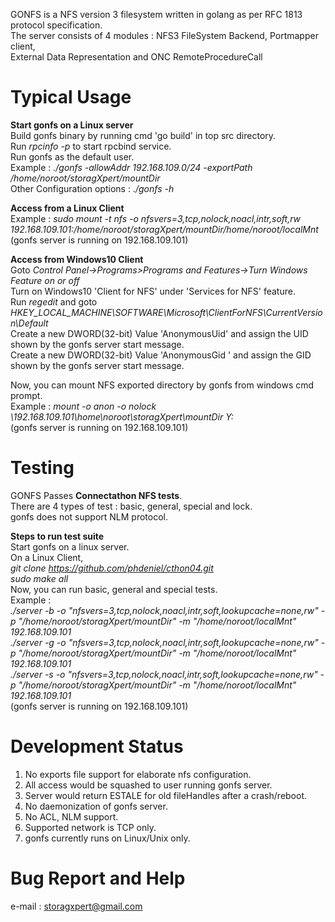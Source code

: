 
GONFS is a NFS version 3 filesystem written in golang as per RFC 1813 protocol specification.  
The server consists of 4 modules : NFS3 FileSystem Backend, Portmapper client,   
External Data Representation  and ONC RemoteProcedureCall

# Typical Usage
**Start gonfs on a Linux server**  
Build gonfs binary by running cmd 'go build' in top src directory.  
Run *rpcinfo -p* to start rpcbind service.  
Run gonfs as the default user.  
Example : *./gonfs -allowAddr 192.168.109.0/24 -exportPath /home/noroot/storagXpert/mountDir*  
Other Configuration options : .*/gonfs -h*  

**Access from a Linux Client**  
Example : *sudo mount -t nfs -o nfsvers=3,tcp,nolock,noacl,intr,soft,rw  
           192.168.109.101:/home/noroot/storagXpert/mountDir/home/noroot/localMnt*  
(gonfs server is running on 192.168.109.101)  

**Access from Windows10 Client**  
Goto *Control Panel->Programs>Programs and Features->Turn Windows Feature on or off*  
Turn on Windows10  'Client for NFS' under 'Services for NFS' feature.  
Run *regedit* and goto *HKEY_LOCAL_MACHINE\SOFTWARE\Microsoft\ClientForNFS\CurrentVersion\Default*  
Create  a new DWORD(32-bit) Value 'AnonymousUid' and assign the UID shown by the gonfs server start message.  
Create  a new DWORD(32-bit) Value 'AnonymousGid ' and assign the GID shown by the gonfs server start message.  

Now, you can  mount NFS exported directory by gonfs from windows cmd prompt.  
Example : *mount -o anon -o nolock \\192.168.109.101\home\noroot\storagXpert\mountDir Y:*  
(gonfs server is running on 192.168.109.101)  

# Testing
GONFS Passes **Connectathon NFS tests**.  
There are 4 types of test : basic, general, special and lock.  
gonfs does not support NLM protocol.  

**Steps to run test suite**  
Start gonfs on a linux server.  
On a Linux Client,  
*git clone https://github.com/phdeniel/cthon04.git*  
*sudo make all*  
Now, you can run basic, general and special tests.  
Example :  
*./server -b -o "nfsvers=3,tcp,nolock,noacl,intr,soft,lookupcache=none,rw" -p "/home/noroot/storagXpert/mountDir" -m "/home/noroot/localMnt"  192.168.109.101  
./server -g -o "nfsvers=3,tcp,nolock,noacl,intr,soft,lookupcache=none,rw" -p "/home/noroot/storagXpert/mountDir" -m "/home/noroot/localMnt"  192.168.109.101  
./server -s -o "nfsvers=3,tcp,nolock,noacl,intr,soft,lookupcache=none,rw" -p "/home/noroot/storagXpert/mountDir" -m "/home/noroot/localMnt"  192.168.109.101*  
(gonfs server is running on 192.168.109.101)  

# Development Status
1. No exports file support for elaborate nfs configuration.  
2. All access would be squashed to user running gonfs server.  
3. Server would return ESTALE for old fileHandles after a crash/reboot.  
4. No daemonization of gonfs server.  
5. No ACL, NLM support.  
6. Supported network is TCP only.  
7. gonfs currently runs on Linux/Unix only.  

# Bug Report and Help
e-mail : storagxpert@gmail.com  
